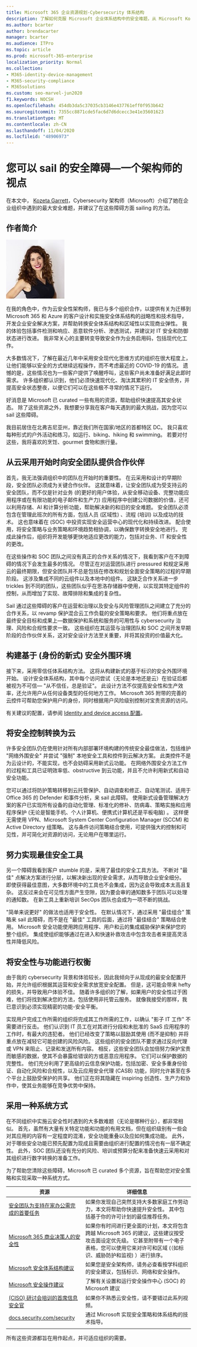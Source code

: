 ```yaml
---
title: Microsoft 365 企业资源规划-Cybersecurity 体系结构
description: 了解如何克服 Microsoft 企业体系结构中的安全难题，从 Microsoft Kozeta Garrett，Cybersecurity 架构师到 Microsoft。
ms.author: bcarter
author: brendacarter
manager: bcarter
ms.audience: ITPro
ms.topic: article
ms.prod: microsoft-365-enterprise
localization_priority: Normal
ms.collection:
- M365-identity-device-management
- M365-security-compliance
- M365solutions
ms.custom: seo-marvel-jun2020
f1.keywords: NOCSH
ms.openlocfilehash: 454db3da5c37035cb3146e437761eff0f953b642
ms.sourcegitcommit: 7355cc8871cde5fac6d7d6dcecc3e41e35601623
ms.translationtype: MT
ms.contentlocale: zh-CN
ms.lasthandoff: 11/04/2020
ms.locfileid: "48906973"
---
```

# <a name="security-hurdles-you-can-sail-over--one-architects-viewpoint"></a>您可以 sail 的安全障碍—一个架构师的视点

在本文中， [Kozeta Garrett](https://www.linkedin.com/in/kozeta-garrett-53013a6/)，Cybersecurity 架构师（Microsoft）介绍了她在企业组织中遇到的最大安全难题，并建议了在这些障碍方面 sailing 的方法。 

## <a name="about-the-author"></a>作者简介

![Kozeta Garrett 照片](../media/solutions-architecture-center/kozeta-garrett-security.jpg) 

在我的角色中，作为云安全性架构师，我已与多个组织合作，以提供有关为迁移到 Microsoft 365 和 Azure 的客户设计和实施安全体系结构的战略性和技术指导，开发企业安全解决方案，并帮助转换安全体系结构和区域性以实现商业弹性。 我的体验包括事件检测和响应、恶意软件分析、渗透测试，并建议对 IT 安全和防御状态进行改进。 我非常关心的主要转变导致安全作为业务启用码，包括现代化工作。

大多数情况下，了解在最近几年中采用安全现代化思维方式的组织在很大程度上，让他们能够以安全的方式继续远程操作，而不考虑最近的 COVID-19 的情况。 遗憾的是，这些情况也为一些客户提供了唤醒呼叫，这些客户尚未准备好满足此即时需求。 许多组织都认识到，他们必须快速现代化、淘汰其累积的 IT 安全债务，并提高安全状态整夜，以便它们可以在这些极不寻常的情况下运行。

好消息是 Microsoft 已 curated 一些有用的资源，帮助组织快速提高其安全状态。 除了这些资源之外，我想要分享我在客户每天遇到的最大挑战，因为您可以 sail 这些障碍。

我目前居住在北弗吉尼亚州，靠近我们所在国家/地区的首都特区 DC。 我只喜欢每种形式的户外活动和练习，如运行、biking、hiking 和 swimming。 若要对付这些，我将喜欢的烹饪、gourmet 食物和旅行量。 


## <a name="partner-with-the-security-team-from-the-start-of-cloud-adoption"></a>从云采用开始时向安全团队提供合作伙伴

首先，我无法强调组织中的团队在开始时的重要性。 在云采用和设计的早期阶段，安全团队必须成为关键合作伙伴。 这就意味着，让安全团队成为受支持云的安全团队，而不仅是针对业务 (的更好的用户体验，从安全移动设备、完整功能应用程序或在有限功能的电子邮件和生产力) 应用程序中创建公司数据的价值，还可以利用存储、AI 和计算分析功能，帮助解决新的和旧的安全难题。 安全团队必须包含在管理此班次的所有方面，包括人员 (区域性) 、流程 (培训) 以及成功的技术。 这也意味着在 (SOC) 中投资实现安全运营中心的现代化和持续改进。 配合使用，将安全策略与业务策略和环境趋势相协调，以确保数字转换安全地进行。 完成此操作后，组织将开发能够更快地适应更改的能力，包括对业务、IT 和安全性的更改。 

在这些操作和 SOC 团队之间没有真正的合作关系的情况下，我看到客户在不到障碍的情况下会发生最多的情况。 尽管正在对运营团队进行 pressured 和规定采用云的最终期限，但安全团队并不总是包括在修改和规划全面安全策略的过程的早期阶段。 这涉及集成不同的云组件以及本地中的组件。 这缺乏合作关系进一步 trickles 到不同的团队，这些团队似乎在思洛存储器中使用，以实现其特定组件的控制，从而增加了实现、故障排除和集成的复杂性。

Sail 通过这些障碍的客户在运营和治理以及安全与风险管理团队之间建立了充分的合作关系，以 revamp 保护混合云工作负载的安全策略和要求。 他们将重点放在最终安全目标和成果上—数据保护和系统和服务的可用性与 cybersecurity 治理、风险和合规性要求一致。 这些组织在其运营与治理团队和 SOC 之间开发早期阶段的合作伙伴关系，这对安全设计方法至关重要，并将其投资的价值最大化。 

## <a name="build-a-modern-identity-based-security-perimeter"></a>构建基于 (身份的新式) 安全外围环境

接下来，采用零信任体系结构方法。 这将从构建新式的基于标识的安全外围环境开始。 设计安全体系结构，其中每个访问尝试（无论是本地还是云）在验证后都被视为不可信— "从不信任，总是验证"。 此设计方法不仅提高安全性和生产效率，还允许用户从任何设备类型的任何地方工作。 Microsoft 365 附带的完善的云控件可帮助您保护用户的身份，同时根据用户风险级别控制对宝贵资源的访问。

有关建议的配置，请参阅 [Identity and device access 配置](../security/office-365-security/microsoft-365-policies-configurations.md)。 

## <a name="transition-security-controls-to-the-cloud"></a>将安全控制转换为云

许多安全团队仍在使用针对所有内部部署环境构建的传统安全最佳做法，包括维护 "网络外围安全" 并尝试 "强制" 本地安全工具和控件到云解决方案。 此类控件不是为云设计的，不能实现，也不会妨碍采用新式云功能。 在网络外围安全方法工作的过程和工具已证明效率低、obstructive 到云功能，并且不允许利用新式和自动安全功能。

您可以通过将防护策略转移到云托管保护、自动调查和修正、自动笔测试、适用于 Office 365 的 Defender 和事件分析，来 sail 此障碍。 使用新式设备管理解决方案的客户已实现所有设备的自动化管理、标准化的修补、防病毒、策略实施和应用程序保护 (无论是智能手机、个人计算机、便携式计算机还是平板电脑) 。 这样便无需使用 VPN、Microsoft System Center Configuration Manager (SCCM) 和 Active Directory 组策略。 这与条件访问策略结合使用，可提供强大的控制和可见性，并可简化对资源的访问，无论用户在哪里运行。

## <a name="strive-for-best-together-security-tools"></a>努力实现最佳安全工具

另一个障碍我看到客户 stumble 的是，采用了最佳的安全工具方法。 不断对 "最佳" 点解决方案进行分层，以解决新出现的安全需求，从而导致企业安全细分。 即使获得最佳意图，大多数环境中的工具也不会集成，因为这会导致成本太高且复杂。 这反过来会在可见性方面产生空隙，因为要会审的通知数多于团队可以处理的通知数。 在新工具上重新培训 SecOps 团队也会成为一项不断的挑战。

"简单来说更好" 的做法也适用于安全性。 在默认情况下，通过采用 "最佳组合" 策略来 sail 此障碍，而不是在 "最佳" 工具的后面，通过将 "最佳结合" 策略结合使用。 Microsoft 安全功能使用跨应用程序、用户和云的集成威胁保护来保护您的整个组织。 集成使组织能够通过在进入和快速补救攻击中包含攻击者来提高灵活性并降低风险。

## <a name="balance-security-with-functionality"></a>将安全性与功能进行权衡

由于我的 cybersecurity 背景和体验较长，因此我倾向于从现成的最安全配置开始，并允许组织根据其运营和安全需求放宽安全配置。 但是，这可能会带来 hefty 的损失，并导致用户体验不佳。 随着许多组织的了解，如果用户的安全性过于困难，他们将找到解决您的方法，包括使用非托管云服务。 就像我接受的那样，我已意识到必须实现精密的功能-安全平衡。

实现用户完成工作所需的组织将完成其工作所需的工作，以确认 "影子 IT 工作" 不需要进行反击。 他们认识到 IT 员工在对其进行分段和未批准的 SaaS 应用程序的工作时，有最大的违犯者。 他们已经改变了策略以鼓励其使用 (而不是抑制) 并将重点放在减轻它可能创建的风险风险。 这些组织的安全团队不要求通过反向代理或 VPN 来阻止、记录和发送所有内容。 相反，这些安全团队会加倍努力保护宝贵而敏感的数据，使其不会暴露给错误的方或恶意应用程序。 它们可以保护数据的完整性。 他们充分利用了更高级的云信息保护功能，包括加密、安全多重身份验证、自动化风险和合规性，以及云应用安全代理 (CASB) 功能，同时允许甚至在多个平台上鼓励受保护的共享。 他们正在将其隐藏在 inspiring 创造性、生产力和协作中，使其业务能够在竞争优势中保持。


## <a name="adopt-a-methodical-approach"></a>采用一种系统方式 

在不同组织中实施云安全性时遇到的大多数难题（无论是哪种行业），都非常相似。 首先，虽然有大量有关特定功能和功能的有用文档，但在组织级别有一些会对其应用的内容有一定程度的混淆，安全功能重叠以及应如何集成功能。 此外，对于哪些安全功能已预先配置为现成且需要由组织进行配置的情况也有一层不确定性。 此外，SOC 团队还没有充分的风险、培训或预算分配来准备快速云采用和对其组织进行数字转换的准备工作。

为了帮助您清除这些障碍，Microsoft 已 curated 多个资源，旨在帮助您对安全策略和实现采取一种系统方式。 


|资源   |详细信息  |
|---------|---------|
|[安全团队为支持在家办公需完成的首要任务](../security/top-security-tasks-for-remote-work.md)      | 如果你发现自己突然支持大多数家庭工作劳动力，本文将帮助你快速提升安全性。 其中包括基于你的许可计划的最佳推荐任务。    |
|[Microsoft 365 商业决策人的安全性](../security/Microsoft-365-security-for-bdm.md)    | 如果你有时间进行更全面的计划，本文将包含跨越 Microsoft 365 的建议，这些建议按受攻击面设定优先级。 它甚至附带有一个电子表格，您可以使用它来对许可和区域 (（如标识、威胁防护和监视) ）进行排序。  |
|[Microsoft 安全体系结构建议](https://docs.microsoft.com/security/compass/compass)    | 如果您是安全架构师，请务必查看按学科组织的安全建议，包括标识、网络和安全操作。   |
|[Microsoft 安全操作建议](https://docs.microsoft.com/security/compass/security-operations-videos-and-decks)|了解有关设置和运行安全操作中心 (SOC) 的 Microsoft 建议 |
|[ (CISO) 研讨会培训的首席信息安全官](https://docs.microsoft.com/security/ciso-workshop/ciso-workshop)   | 如果你不熟悉云安全性，请不要错过此系列视频。        |
|[docs.security.com/security](https://docs.microsoft.com/security/)    | 通过 Microsoft 实现安全策略和体系结构的技术指导。        |
| | |

所有这些资源都旨在用作起点，并可适应组织的需要。 

